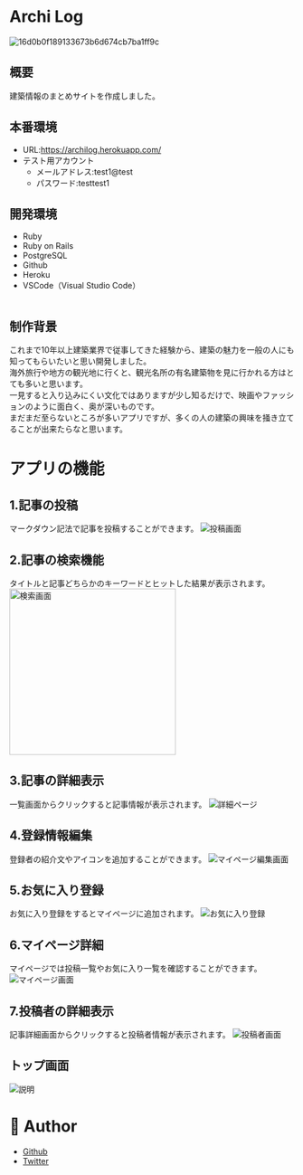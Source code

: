 # Archi Log<br>

![16d0b0f189133673b6d674cb7ba1ff9c](https://user-images.githubusercontent.com/67260509/94368727-bdcf6900-0120-11eb-9dbf-b00b3c5e9901.gif)

## 概要
建築情報のまとめサイトを作成しました。

## 本番環境
* URL:https://archilog.herokuapp.com/
* テスト用アカウント
  * メールアドレス:test1@test
  * パスワード:testtest1

## 開発環境
* Ruby<br>
* Ruby on Rails<br>
* PostgreSQL<br>
* Github<br>
* Heroku<br>
* VSCode（Visual Studio Code）<br><br>

## 制作背景
これまで10年以上建築業界で従事してきた経験から、建築の魅力を一般の人にも知ってもらいたいと思い開発しました。<br>
海外旅行や地方の観光地に行くと、観光名所の有名建築物を見に行かれる方はとても多いと思います。<br>
一見すると入り込みにくい文化ではありますが少し知るだけで、映画やファッションのように面白く、奥が深いものです。<br>
まだまだ至らないところが多いアプリですが、多くの人の建築の興味を掻き立てることが出来たらなと思います。<br>


# アプリの機能<br>

## 1.記事の投稿
マークダウン記法で記事を投稿することができます。
![投稿画面](https://user-images.githubusercontent.com/67260509/94392319-df693880-0192-11eb-84d1-b331f8fd6921.png)

## 2.記事の検索機能
タイトルと記事どちらかのキーワードとヒットした結果が表示されます。
<img width="294" alt="検索画面" src="https://user-images.githubusercontent.com/67260509/94392606-b5fcdc80-0193-11eb-9082-30ff3f8a571a.png">

## 3.記事の詳細表示
一覧画面からクリックすると記事情報が表示されます。
![詳細ページ](https://user-images.githubusercontent.com/67260509/94383705-cacd7600-017b-11eb-9d53-67fe407a7924.jpg)

## 4.登録情報編集
登録者の紹介文やアイコンを追加することができます。
![マイページ編集画面](https://user-images.githubusercontent.com/67260509/94395362-7be30900-019a-11eb-995b-fa27fece7b02.png)

## 5.お気に入り登録
お気に入り登録をするとマイページに追加されます。
![お気に入り登録](https://user-images.githubusercontent.com/67260509/94393622-6cfa5780-0196-11eb-88e0-384401d33aa0.png)

## 6.マイページ詳細
マイページでは投稿一覧やお気に入り一覧を確認することができます。
![マイページ画面](https://user-images.githubusercontent.com/67260509/94394855-4f7abd00-0199-11eb-868a-34f57c206f48.png)

## 7.投稿者の詳細表示
記事詳細画面からクリックすると投稿者情報が表示されます。
![投稿者画面](https://user-images.githubusercontent.com/67260509/94393304-9bc3fe00-0195-11eb-8de4-1f46680431cb.png)<br>

## トップ画面
![説明](https://user-images.githubusercontent.com/67260509/94383678-b9846980-017b-11eb-930d-24986e8e8ee6.jpg)<br>


# 👀 Author
* [Github](https://github.com/sat0chika)<br>
* [Twitter](https://twitter.com/5atochika)
